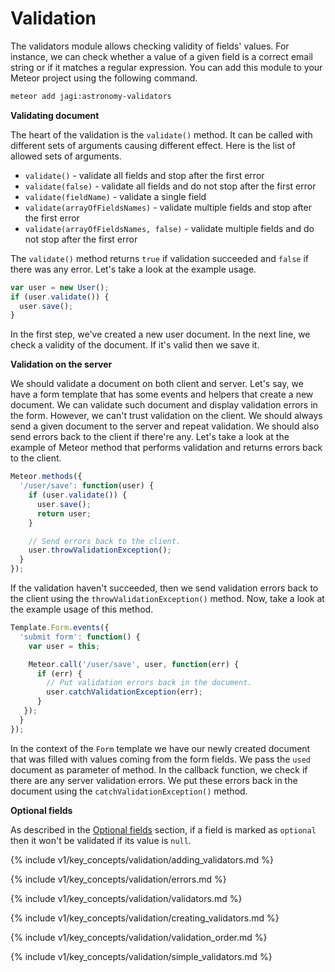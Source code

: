 # Validation

The validators module allows checking validity of fields' values. For instance, we can check whether a value of a given field is a correct email string or if it matches a regular expression. You can add this module to your Meteor project using the following command.

```sh
meteor add jagi:astronomy-validators
```

**Validating document**

The heart of the validation is the `validate()` method. It can be called with different sets of arguments causing different effect. Here is the list of allowed sets of arguments.

- `validate()` - validate all fields and stop after the first error
- `validate(false)` - validate all fields and do not stop after the first error
- `validate(fieldName)` - validate a single field
- `validate(arrayOfFieldsNames)` - validate multiple fields and stop after the first error
- `validate(arrayOfFieldsNames, false)` - validate multiple fields and do not stop after the first error

The `validate()` method returns `true` if validation succeeded and `false` if there was any error. Let's take a look at the example usage.

```js
var user = new User();
if (user.validate()) {
  user.save();
}
```

In the first step, we've created a new user document. In the next line, we check a validity of the document. If it's valid then we save it.

**Validation on the server**

We should validate a document on both client and server. Let's say, we have a form template that has some events and helpers that create a new document. We can validate such document and display validation errors in the form. However, we can't trust validation on the client. We should always send a given document to the server and repeat validation. We should also send errors back to the client if there're any. Let's take a look at the example of Meteor method that performs validation and returns errors back to the client.

```js
Meteor.methods({
  '/user/save': function(user) {
    if (user.validate()) {
      user.save();
      return user;
    }

    // Send errors back to the client.
    user.throwValidationException();
  }
});
```

If the validation haven't succeeded, then we send validation errors back to the client using the `throwValidationException()` method. Now, take a look at the example usage of this method.

```js
Template.Form.events({
  'submit form': function() {
    var user = this;

    Meteor.call('/user/save', user, function(err) {
      if (err) {
        // Put validation errors back in the document.
        user.catchValidationException(err);
      }
   });
  }
});
```

In the context of the `Form` template we have our newly created document that was filled with values coming from the form fields. We pass the `used` document as parameter of method. In the callback function, we check if there are any server validation errors. We put these errors back in the document using the `catchValidationException()` method.

**Optional fields**

As described in the [Optional fields](/optional-fields) section, if a field is marked as `optional` then it won't be validated if its value is `null`.

{% include v1/key_concepts/validation/adding_validators.md %}

{% include v1/key_concepts/validation/errors.md %}

{% include v1/key_concepts/validation/validators.md %}

{% include v1/key_concepts/validation/creating_validators.md %}

{% include v1/key_concepts/validation/validation_order.md %}

{% include v1/key_concepts/validation/simple_validators.md %}